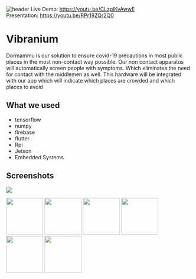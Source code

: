 ![header](https://github.com/GeethKuldeep/vibranium/blob/master/screenshots/WhatsApp%20Image%202021-03-21%20at%2010.08.25%20AM.jpeg)
Live Demo: https://youtu.be/CLzplKvAwwE <br/>
Presentation: https://youtu.be/RPr19ZQr2Q0

# Vibranium

Dormammu is our solution to ensure covid-19 precautions in most public places in the most non-contact way possible. Our non contact apparatus will automatically screen people with symptoms. Which eliminates the need for contact with the middlemen as well.
This hardware will be integrated with our app which will indicate which places are crowded and which places to avoid

## What we used
- tensorflow
- numpy
- firebase
- flutter
- Rpi
- Jetson
- Embedded Systems


## Screenshots
<img src="https://github.com/GeethKuldeep/vibranium/blob/master/screenshots/1.png" >
<p float="left">

<img src="https://github.com/GeethKuldeep/vibranium/blob/master/screenshots/2.jpeg" width="100">
<img src="https://github.com/GeethKuldeep/vibranium/blob/master/screenshots/3.jpeg" width="100">
<img src="https://github.com/GeethKuldeep/vibranium/blob/master/screenshots/4.jpeg" width="100">
<img src="https://github.com/GeethKuldeep/vibranium/blob/master/screenshots/5.jpeg" width="100">
<img src="https://github.com/GeethKuldeep/vibranium/blob/master/screenshots/6.jpeg" width="100">
<img src="https://github.com/GeethKuldeep/vibranium/blob/master/screenshots/7.jpeg" width="100">

</p>
